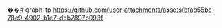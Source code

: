 ��#   g r a p h - t p 
 
https://github.com/user-attachments/assets/bfab55bc-78e9-4902-b1e7-dbb7897b093f
 
